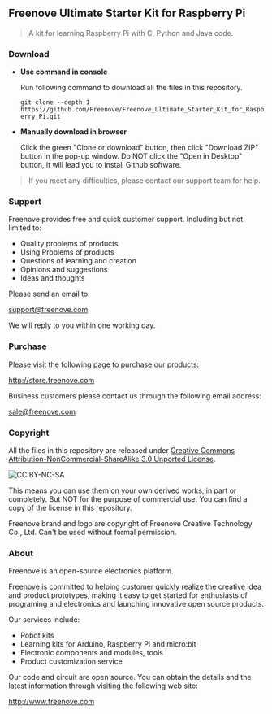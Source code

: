 ## Freenove Ultimate Starter Kit for Raspberry Pi

> A kit for learning Raspberry Pi with C, Python and Java code.

### Download

* **Use command in console**

	Run following command to download all the files in this repository.

	`git clone --depth 1 https://github.com/Freenove/Freenove_Ultimate_Starter_Kit_for_Raspberry_Pi.git`

* **Manually download in browser**

	Click the green "Clone or download" button, then click "Download ZIP" button in the pop-up window.
	Do NOT click the "Open in Desktop" button, it will lead you to install Github software.

> If you meet any difficulties, please contact our support team for help.

### Support

Freenove provides free and quick customer support. Including but not limited to:

* Quality problems of products
* Using Problems of products
* Questions of learning and creation
* Opinions and suggestions
* Ideas and thoughts

Please send an email to:

[support@freenove.com](mailto:support@freenove.com)

We will reply to you within one working day.

### Purchase

Please visit the following page to purchase our products:

http://store.freenove.com

Business customers please contact us through the following email address:

[sale@freenove.com](mailto:sale@freenove.com)

### Copyright

All the files in this repository are released under [Creative Commons Attribution-NonCommercial-ShareAlike 3.0 Unported License](http://creativecommons.org/licenses/by-nc-sa/3.0/).

![CC BY-NC-SA](https://i.creativecommons.org/l/by-nc-sa/3.0/88x31.png)

This means you can use them on your own derived works, in part or completely. But NOT for the purpose of commercial use.
You can find a copy of the license in this repository.

Freenove brand and logo are copyright of Freenove Creative Technology Co., Ltd. Can't be used without formal permission.


### About

Freenove is an open-source electronics platform.

Freenove is committed to helping customer quickly realize the creative idea and product prototypes, making it easy to get started for enthusiasts of programing and electronics and launching innovative open source products.

Our services include:

* Robot kits
* Learning kits for Arduino, Raspberry Pi and micro:bit
* Electronic components and modules, tools
* Product customization service

Our code and circuit are open source. You can obtain the details and the latest information through visiting the following web site:

http://www.freenove.com
